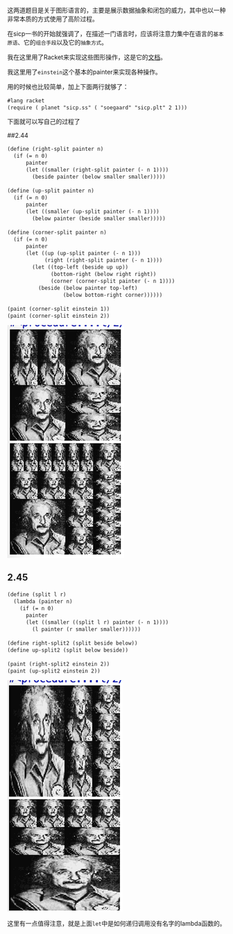 这两道题目是关于图形语言的，主要是展示数据抽象和闭包的威力，其中也以一种非常本质的方式使用了高阶过程。

在sicp一书的开始就强调了，在描述一门语言时，应该将注意力集中在语言的`基本原语`、它的`组合手段`以及它的`抽象方式`。

我在这里用了Racket来实现这些图形操作，这是它的[文档](http://planet.racket-lang.org/package-source/soegaard/sicp.plt/2/1/planet-docs/sicp-manual/index.html)。

我这里用了`einstein`这个基本的painter来实现各种操作。

用的时候也比较简单，加上下面两行就够了：
```
#lang racket 
(require ( planet "sicp.ss" ( "soegaard" "sicp.plt" 2 1)))
```
下面就可以写自己的过程了

##2.44

```
(define (right-split painter n)
  (if (= n 0)
      painter
      (let ((smaller (right-split painter (- n 1))))
        (beside painter (below smaller smaller)))))

(define (up-split painter n)
  (if (= n 0)
      painter
      (let ((smaller (up-split painter (- n 1))))
        (below painter (beside smaller smaller)))))

(define (corner-split painter n)
  (if (= n 0)
      painter
      (let ((up (up-split painter (- n 1)))
            (right (right-split painter (- n 1))))
        (let ((top-left (beside up up))
              (bottom-right (below right right))
              (corner (corner-split painter (- n 1))))
          (beside (below painter top-left)
                  (below bottom-right corner))))))

(paint (corner-split einstein 1))
(paint (corner-split einstein 2))
```

![](img/2.44.png)

## 2.45

```
(define (split l r)
  (lambda (painter n)
    (if (= n 0)
      painter
      (let ((smaller ((split l r) painter (- n 1))))
        (l painter (r smaller smaller))))))

(define right-split2 (split beside below))
(define up-split2 (split below beside))

(paint (right-split2 einstein 2))
(paint (up-split2 einstein 2))
```

![](img/2.45.png)

这里有一点值得注意，就是上面`let`中是如何递归调用没有名字的lambda函数的。